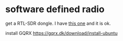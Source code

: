 # software defined radio

get a RTL-SDR dongle. I have [this one](https://www.amazon.com/gp/product/B01GDN1T4S) and it is ok.

install GQRX
https://gqrx.dk/download/install-ubuntu

